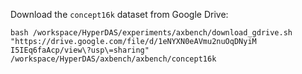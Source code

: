 Download the `concept16k` dataset from Google Drive:

```
bash /workspace/HyperDAS/experiments/axbench/download_gdrive.sh "https://drive.google.com/file/d/1eNYXN0eAVmu2nuOqDNyiM
I5IEq6faAcp/view\?usp\=sharing" /workspace/HyperDAS/axbench/axbench/concept16k
```
